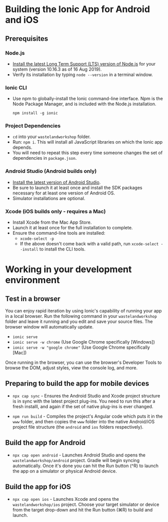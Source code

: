 # Building the Ionic App for Android and iOS

## Prerequisites

### Node.js

- [Install the latest Long Term Support (LTS) version of Node.js](https://nodejs.org/en/) for your system (version 10.16.3 as of 16 Aug 2019).
- Verify its installation by typing `node --version` in a terminal window.

### Ionic CLI

- Use npm to globally-install the Ionic command-line interface. Npm is the Node Package Manager, and is included with the Node.js installation.

  `npm install -g ionic`

### Project Dependencies

- `cd` into your `wastelandworkshop` folder.
- Run: `npm i`. This will install all JavaScript libraries on which the Ionic app depends.
- You will need to repeat this step every time someone changes the set of dependencies in `package.json`.

### Android Studio (Android builds only)

- [Install the latest version of Android Studio](https://developer.android.com/studio/install).
- Be sure to launch it at least once and install the SDK packages necessary for at least one version of Android OS.
- Simulator installations are optional.

### Xcode (iOS builds only - requires a Mac)

- Install Xcode from the Mac App Store.
- Launch it at least once for the full installation to complete.
- Ensure the command-line tools are installed:
  - `xcode-select -p`
  - If the above doesn't come back with a valid path, run `xcode-select --install` to install the CLI tools.

# Working in your development environment

## Test in a browser

You can enjoy rapid iteration by using Ionic's capability of running your app in a local browser. Run the following command in your `wastelandworkshop` folder and leave it running and you edit and save your source files. The browser window will automatically update.

- `ionic serve`
- `ionic serve -w chrome` (Use Google Chrome specifically [Windows])
- `ionic serve -w "google chrome"` (Use Google Chrome specifically [Mac])

Once running in the browser, you can use the browser's Developer Tools to browse the DOM, adjust styles, view the console log, and more.

## Preparing to build the app for mobile devices

- `npx cap sync` - Ensures the Android Studio and Xcode project structure is in sync with the latest project plug-ins. You need to run this after a fresh installl, and again if the set of native plug-ins is ever changed.

- `npm run build` - Compiles the project's Angular code which puts it in the `www` folder, and then copies the `www` folder into the native Android/iOS project file structure (the `android` and `ios` folders respectively).

## Build the app for Android

- `npx cap open android` - Launches Android Studio and opens the `wastelandworkshop/android` project. Gradle will begin syncing automatically. Once it's done you can hit the Run button (^R) to launch the app on a simulator or physical Android device.

## Build the app for iOS

- `npx cap open ios` - Launches Xcode and opens the `wastelandworkshop/ios` project. Choose your target simulator or device from the target drop-down and hit the Run button (⌘R) to build and launch.
